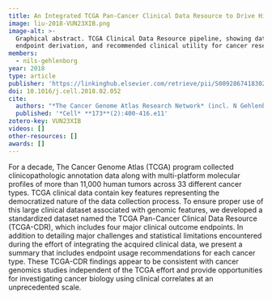 ```yaml
---
title: An Integrated TCGA Pan-Cancer Clinical Data Resource to Drive High-Quality Survival Outcome Analytics
image: liu-2018-VUN23XIB.png
image-alt: >-
  Graphical abstract. TCGA Clinical Data Resource pipeline, showing data integration, issue resolution, survival
  endpoint derivation, and recommended clinical utility for cancer research.
members:
  - nils-gehlenborg
year: 2018
type: article
publisher: 'https://linkinghub.elsevier.com/retrieve/pii/S0092867418302290'
doi: 10.1016/j.cell.2018.02.052
cite:
  authors: "*The Cancer Genome Atlas Research Network* (incl. N Gehlenborg)"
  published: '*Cell* **173**(2):400-416.e11'
zotero-key: VUN23XIB
videos: []
other-resources: []
awards: []
---
```

For a decade, The Cancer Genome Atlas (TCGA) program collected clinicopathologic annotation data along with multi-platform molecular profiles of more than 11,000 human tumors across 33 different cancer types. TCGA clinical data contain key features representing the democratized nature of the data collection process. To ensure proper use of this large clinical dataset associated with genomic features, we developed a standardized dataset named the TCGA Pan-Cancer Clinical Data Resource (TCGA-CDR), which includes four major clinical outcome endpoints. In addition to detailing major challenges and statistical limitations encountered during the effort of integrating the acquired clinical data, we present a summary that includes endpoint usage recommendations for each cancer type. These TCGA-CDR findings appear to be consistent with cancer genomics studies independent of the TCGA effort and provide opportunities for investigating cancer biology using clinical correlates at an unprecedented scale.
